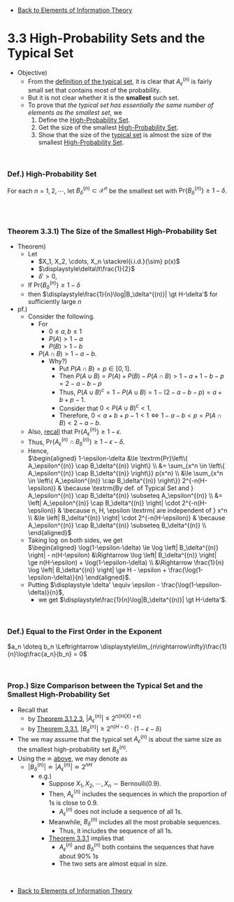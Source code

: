 * [Back to Elements of Information Theory](../../main.md)

# 3.3 High-Probability Sets and the Typical Set
- Objective)
  - From the [definition of the typical set](../01/note.md#concept-typical-set), it is clear that $`A_\epsilon^{(n)}`$ is fairly small set that contains most of the probability.
  - But it is not clear whether it is the **smallest** such set.
  - To prove that *the typical set has essentially the same number of elements as the smallest set*, we
    1. Define the [High-Probability Set](#def-high-probability-set).
    2. Get the size of the smallest [High-Probability Set](#def-high-probability-set).
    3. Show that the size of the [typical set](../01/note.md#concept-typical-set) is almost the size of the smallest [High-Probability Set](#def-high-probability-set).

<br>

### Def.) High-Probability Set
For each $`n=1,2, \cdots`$, let $`B_\delta^{(n)} \subset \mathcal{X}^n`$ be the smallest set with $`\textrm{Pr}\left\{B_\delta^{(n)}\right\} \ge 1-\delta`$.


<br><br>

### Theorem 3.3.1) The Size of the Smallest High-Probability Set 
- Theorem)
  - Let 
    - $`X_1, X_2, \cdots, X_n \stackrel{i.i.d.}{\sim} p(x)`$
    - $`\displaystyle\delta\lt\frac{1}{2}`$ 
    - $`\delta'\gt 0`$,   
  - If $`\textrm{Pr}\left\{B_\delta^{(n)}\right\} \ge 1-\delta`$ 
  - then $`\displaystyle\frac{1}{n}\log|B_\delta^{(n)}| \gt H-\delta'`$ for sufficiently large $`n`$ 
- pf.)
  - Consider the following.
    - For 
      - $`0 \le a,b \le 1`$
      - $`P(A) \gt 1-a`$
      - $`P(B) \gt 1-b`$
    - $`P(A\cap B) \gt 1-a-b`$.
      - Why?)
        - Put $`P(A\cap B) = p \in [0,1]`$.
        - Then $`P(A\cup B) = P(A) + P(B) - P(A\cap B) \gt 1-a + 1-b - p = 2-a-b-p`$
        - Thus, $`P(A\cup B)^c = 1-P(A\cup B) = 1-(2-a-b-p) = a+b+p-1`$.
        - Consider that $`0 \lt P(A\cup B)^c \lt 1`$.
        - Therefore, $`0 \lt a+b+p-1 \lt 1 \Leftrightarrow 1-a-b \lt p = P(A\cap B) \lt 2-a-b`$.
  - Also, [recall](../01/note.md#3122) that $`\textrm{Pr}\left\{ A_\epsilon^{(n)}\right\} \ge 1-\epsilon`$.
  - Thus, $`\textrm{Pr}\left\{ A_\epsilon^{(n)} \cap B_\delta^{(n)} \right\} \ge 1-\epsilon-\delta`$.
  - Hence,   
    $`\begin{aligned}
        1-\epsilon-\delta &\le \textrm{Pr}\left\{ A_\epsilon^{(n)} \cap B_\delta^{(n)} \right\} \\
        &= \sum_{x^n \in \left\{ A_\epsilon^{(n)} \cap B_\delta^{(n)} \right\}} p(x^n) \\
        &\le \sum_{x^n \in \left\{ A_\epsilon^{(n)} \cap B_\delta^{(n)} \right\}} 2^{-n(H-\epsilon)} & \because \textrm{By def. of Typical Set and } A_\epsilon^{(n)} \cap B_\delta^{(n)} \subseteq A_\epsilon^{(n)} \\
        &= \left| A_\epsilon^{(n)} \cap B_\delta^{(n)} \right| \cdot 2^{-n(H-\epsilon)} & \because n, H, \epsilon \textrm{ are independent of } x^n \\
        &\le \left| B_\delta^{(n)} \right| \cdot 2^{-n(H-\epsilon)} & \because A_\epsilon^{(n)} \cap B_\delta^{(n)} \subseteq B_\delta^{(n)} \\
    \end{aligned}`$
  - Taking $`\log`$ on both sides, we get   
    $`\begin{aligned}
      \log(1-\epsilon-\delta) \le \log \left| B_\delta^{(n)} \right| - n(H-\epsilon) &\Rightarrow \log \left| B_\delta^{(n)} \right| \ge n(H-\epsilon) + \log(1-\epsilon-\delta) \\
      &\Rightarrow \frac{1}{n} \log \left| B_\delta^{(n)} \right| \ge H - \epsilon + \frac{\log(1-\epsilon-\delta)}{n}
    \end{aligned}`$.
  - Putting $`\displaystyle \delta' \equiv \epsilon - \frac{\log(1-\epsilon-\delta)}{n}`$, 
    - we get $`\displaystyle\frac{1}{n}\log|B_\delta^{(n)}| \gt H-\delta'`$.

<br>

### Def.) Equal to the First Order in the Exponent
$`a_n \doteq b_n \Leftrightarrow \displaystyle\lim_{n\rightarrow\infty}\frac{1}{n}\log\frac{a_n}{b_n} = 0`$

<br>

### Prop.) Size Comparison between the Typical Set and the Smallest High-Probability Set
- Recall that 
  - by [Theorem 3.1.2.3](../01/note.md#3123), $`\left|A_\epsilon^{(n)} \right| \le 2^{n(H(X)+\epsilon)}`$
  - by [Theorem 3.3.1](#theorem-331), $`\left| B_\delta^{(n)} \right| \ge 2^{n(H-\epsilon)} \cdot (1-\epsilon-\delta)`$
- The we may assume that the typical set $`A_\epsilon^{(n)}`$ is about the same size as the smallest high-probability set $`B_\delta^{(n)}`$.
- Using the $`\doteq`$ [above](#def-equal-to-the-first-order-in-the-exponent), we may denote as
  - $`\left| B_\delta^{(n)} \right| \doteq \left|A_\epsilon^{(n)} \right| \doteq 2^{nH}`$
    - e.g.)
      - Suppose $`X_1, X_2, \cdots, X_n \sim \textrm{Bernoulli}(0.9)`$.
      - Then, $`A_\epsilon^{(n)}`$ includes the sequences in which the proportion of $`1`$s is close to $`0.9`$.
        - $`A_\epsilon^{(n)}`$ does not include a sequence of all $`1`$s.
      - Meanwhile, $`B_\delta^{(n)}`$ includes all the most probable sequences.
        - Thus, it includes the sequence of all $`1`$s.
      - [Theorem 3.3.1](#theorem-331) implies that 
        - $`A_\epsilon^{(n)}`$ and $`B_\delta^{(n)}`$ both contains the sequences that have about $`90\% \; 1`$s
        - The two sets are almost equal in size.



<br>

* [Back to Elements of Information Theory](../../main.md)